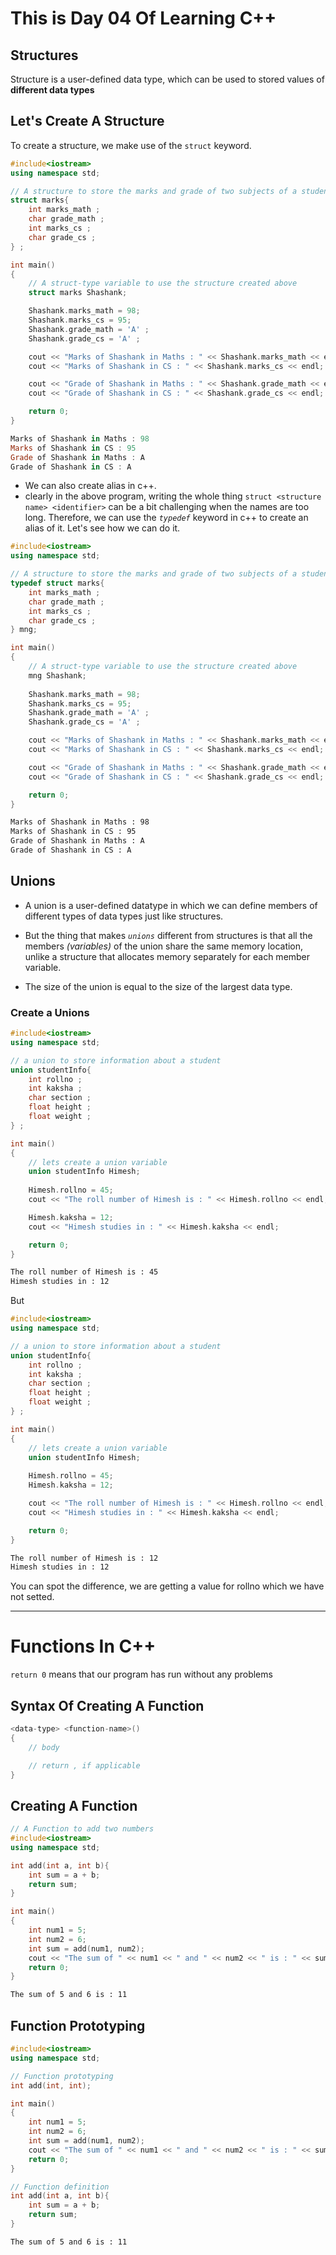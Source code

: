 # This is Day 04 Of Learning C++

## Structures
Structure is a user-defined data type, which can be used to stored values of **different data types**

## Let's Create A Structure
To create a structure, we make use of the `struct` keyword.

```c++
#include<iostream>
using namespace std;

// A structure to store the marks and grade of two subjects of a student
struct marks{
    int marks_math ;
    char grade_math ;
    int marks_cs ;
    char grade_cs ;
} ;

int main()
{
    // A struct-type variable to use the structure created above
    struct marks Shashank;

    Shashank.marks_math = 98;
    Shashank.marks_cs = 95;
    Shashank.grade_math = 'A' ;
    Shashank.grade_cs = 'A' ;

    cout << "Marks of Shashank in Maths : " << Shashank.marks_math << endl; 
    cout << "Marks of Shashank in CS : " << Shashank.marks_cs << endl;

    cout << "Grade of Shashank in Maths : " << Shashank.grade_math << endl; 
    cout << "Grade of Shashank in CS : " << Shashank.grade_cs << endl;

    return 0;
}
```

```powershell
Marks of Shashank in Maths : 98
Marks of Shashank in CS : 95
Grade of Shashank in Maths : A
Grade of Shashank in CS : A
```

- We can also create alias in c++. 
- clearly in the above program, writing the whole thing `struct <structure name> <identifier>` can be a bit challenging when the names are too long. Therefore, we can use the *`typedef`* keyword in c++ to create an alias of it. Let's see how we can do it.

```c++
#include<iostream>
using namespace std;

// A structure to store the marks and grade of two subjects of a student
typedef struct marks{
    int marks_math ;
    char grade_math ;
    int marks_cs ;
    char grade_cs ;
} mng;

int main()
{
    // A struct-type variable to use the structure created above
    mng Shashank;
    
    Shashank.marks_math = 98;
    Shashank.marks_cs = 95;
    Shashank.grade_math = 'A' ;
    Shashank.grade_cs = 'A' ;

    cout << "Marks of Shashank in Maths : " << Shashank.marks_math << endl; 
    cout << "Marks of Shashank in CS : " << Shashank.marks_cs << endl;

    cout << "Grade of Shashank in Maths : " << Shashank.grade_math << endl; 
    cout << "Grade of Shashank in CS : " << Shashank.grade_cs << endl;

    return 0;
}
```

```cmd
Marks of Shashank in Maths : 98
Marks of Shashank in CS : 95
Grade of Shashank in Maths : A
Grade of Shashank in CS : A
```

## Unions

- A union is a user-defined datatype in which we can define members of different types of data types just like structures. 

- But the thing that makes *`unions`* different from structures is that all the members *(variables)* of the union share the same memory location, unlike a structure that allocates memory separately for each member variable. 

- The size of the union is equal to the size of the largest data type.

### Create a Unions
```c++
#include<iostream>
using namespace std;

// a union to store information about a student
union studentInfo{
    int rollno ;
    int kaksha ;
    char section ;
    float height ;
    float weight ;
} ;

int main()
{
    // lets create a union variable
    union studentInfo Himesh;
    
    Himesh.rollno = 45;
    cout << "The roll number of Himesh is : " << Himesh.rollno << endl;

    Himesh.kaksha = 12;
    cout << "Himesh studies in : " << Himesh.kaksha << endl;

    return 0;
}
```

```cmd
The roll number of Himesh is : 45
Himesh studies in : 12
```

But 
```cpp
#include<iostream>
using namespace std;

// a union to store information about a student
union studentInfo{
    int rollno ;
    int kaksha ;
    char section ;
    float height ;
    float weight ;
} ;

int main()
{
    // lets create a union variable
    union studentInfo Himesh;
    
    Himesh.rollno = 45;
    Himesh.kaksha = 12;

    cout << "The roll number of Himesh is : " << Himesh.rollno << endl;
    cout << "Himesh studies in : " << Himesh.kaksha << endl;

    return 0;
}
```

```cmd
The roll number of Himesh is : 12
Himesh studies in : 12
```

You can spot the difference, we are getting a value for rollno which we have not setted. 

----

# Functions In C++
`return 0` means that our program has run without any problems

## Syntax Of Creating A Function
```cpp
<data-type> <function-name>()
{
    // body

    // return , if applicable
}
```

## Creating A Function
```cpp
// A Function to add two numbers
#include<iostream>
using namespace std;

int add(int a, int b){
    int sum = a + b;
    return sum;
}

int main()
{
    int num1 = 5;
    int num2 = 6;
    int sum = add(num1, num2);
    cout << "The sum of " << num1 << " and " << num2 << " is : " << sum << endl; 
    return 0;
}
```

```cmd
The sum of 5 and 6 is : 11
```

## Function Prototyping
```cpp
#include<iostream>
using namespace std;

// Function prototyping
int add(int, int);

int main()
{
    int num1 = 5;
    int num2 = 6;
    int sum = add(num1, num2);
    cout << "The sum of " << num1 << " and " << num2 << " is : " << sum << endl; 
    return 0;
}

// Function definition
int add(int a, int b){
    int sum = a + b;
    return sum;
}
```

```cmd
The sum of 5 and 6 is : 11
```
